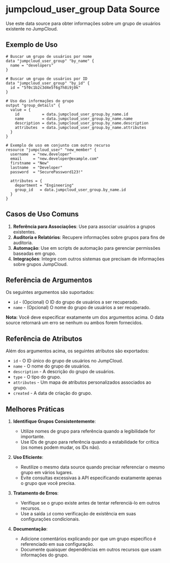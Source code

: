 # jumpcloud_user_group Data Source

Use este data source para obter informações sobre um grupo de usuários existente no JumpCloud.

## Exemplo de Uso

```hcl
# Buscar um grupo de usuários por nome
data "jumpcloud_user_group" "by_name" {
  name = "developers"
}

# Buscar um grupo de usuários por ID
data "jumpcloud_user_group" "by_id" {
  id = "5f0c1b2c3d4e5f6g7h8i9j0k"
}

# Uso das informações do grupo
output "group_details" {
  value = {
    id          = data.jumpcloud_user_group.by_name.id
    name        = data.jumpcloud_user_group.by_name.name
    description = data.jumpcloud_user_group.by_name.description
    attributes  = data.jumpcloud_user_group.by_name.attributes
  }
}

# Exemplo de uso em conjunto com outro recurso
resource "jumpcloud_user" "new_member" {
  username  = "new.developer"
  email     = "new.developer@example.com"
  firstname = "New"
  lastname  = "Developer"
  password  = "SecurePassword123!"
  
  attributes = {
    department = "Engineering"
    group_id   = data.jumpcloud_user_group.by_name.id
  }
}
```

## Casos de Uso Comuns

1. **Referência para Associações**: Use para associar usuários a grupos existentes.
2. **Auditoria e Relatórios**: Recupere informações sobre grupos para fins de auditoria.
3. **Automação**: Use em scripts de automação para gerenciar permissões baseadas em grupo.
4. **Integrações**: Integre com outros sistemas que precisam de informações sobre grupos JumpCloud.

## Referência de Argumentos

Os seguintes argumentos são suportados:

* `id` - (Opcional) O ID do grupo de usuários a ser recuperado.
* `name` - (Opcional) O nome do grupo de usuários a ser recuperado.

**Nota:** Você deve especificar exatamente um dos argumentos acima. O data source retornará um erro se nenhum ou ambos forem fornecidos.

## Referência de Atributos

Além dos argumentos acima, os seguintes atributos são exportados:

* `id` - O ID único do grupo de usuários no JumpCloud.
* `name` - O nome do grupo de usuários.
* `description` - A descrição do grupo de usuários.
* `type` - O tipo do grupo.
* `attributes` - Um mapa de atributos personalizados associados ao grupo.
* `created` - A data de criação do grupo.

## Melhores Práticas

1. **Identifique Grupos Consistentemente**:
   - Utilize nomes de grupo para referência quando a legibilidade for importante.
   - Use IDs de grupo para referência quando a estabilidade for crítica (os nomes podem mudar, os IDs não).

2. **Uso Eficiente**:
   - Reutilize o mesmo data source quando precisar referenciar o mesmo grupo em vários lugares.
   - Evite consultas excessivas à API especificando exatamente apenas o grupo que você precisa.

3. **Tratamento de Erros**:
   - Verifique se o grupo existe antes de tentar referenciá-lo em outros recursos.
   - Use a saída `id` como verificação de existência em suas configurações condicionais.

4. **Documentação**:
   - Adicione comentários explicando por que um grupo específico é referenciado em sua configuração.
   - Documente quaisquer dependências em outros recursos que usam informações do grupo. 